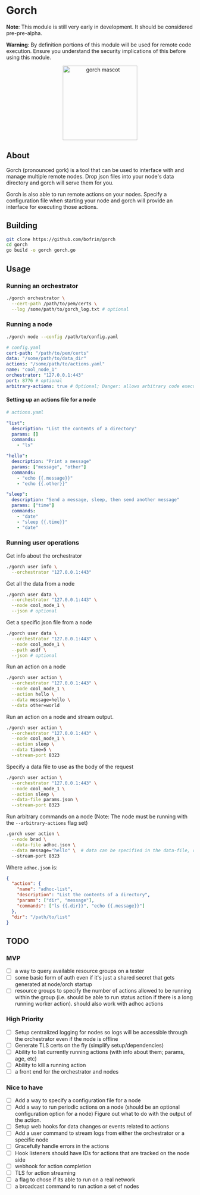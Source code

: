 # Gorch

**Note**: This module is still very early in development. It should be considered pre-pre-alpha.

**Warning**: By definition portions of this module will be used for remote code execution. Ensure you understand the security implications of this before using this module.

<p align="center">
  <img src="https://cdn.discordapp.com/attachments/1055542894221602816/1067475495580610590/image.png" alt="gorch mascot" width="200"/>
</p>

## About

Gorch (pronounced gork) is a tool that can be used to interface with and manage multiple remote nodes.
Drop json files into your node's data directory and gorch will serve them for you.

Gorch is also able to run remote actions on your nodes. Specify a configuration file when starting your node and gorch will provide an interface for executing those actions.

## Building

```bash
git clone https://github.com/bofrim/gorch
cd gorch
go build -o gorch gorch.go
```

## Usage

### Running an orchestrator

```bash
./gorch orchestrator \
  --cert-path /path/to/pem/certs \
  --log /some/path/to/gorch_log.txt # optional
```

### Running a node

```bash
./gorch node --config /path/to/config.yaml
```

```yaml
# config.yaml
cert-path: "/path/to/pem/certs"
data: "/some/path/to/data_dir"
actions: "/some/path/to/actions.yaml"
name: "cool_node_1"
orchestrator: "127.0.0.1:443"
port: 8776 # optional
arbitrary-actions: true # Optional; Danger: allows arbitrary code execution
```

#### Setting up an actions file for a node

```yaml
# actions.yaml

"list":
  description: "List the contents of a directory"
  params: []
  commands:
    - "ls"

"hello":
  description: "Print a message"
  params: ["message", "other"]
  commands:
    - "echo {{.message}}"
    - "echo {{.other}}"

"sleep":
  description: "Send a message, sleep, then send another message"
  params: ["time"]
  commands:
    - "date"
    - "sleep {{.time}}"
    - "date"
```

### Running user operations

Get info about the orchestrator

```bash
./gorch user info \
  --orchestrator "127.0.0.1:443"
```

Get all the data from a node

```bash
./gorch user data \
  --orchestrator "127.0.0.1:443" \
  --node cool_node_1 \
  --json # optional

```

Get a specific json file from a node

```bash
./gorch user data \
  --orchestrator "127.0.0.1:443" \
  --node cool_node_1 \
  --path asdf \
  --json # optional

```

Run an action on a node

```bash
./gorch user action \
  --orchestrator "127.0.0.1:443" \
  --node cool_node_1 \
  --action hello \
  --data message=hello \
  --data other=world
```

Run an action on a node and stream output.

```bash
./gorch user action \
  --orchestrator "127.0.0.1:443" \
  --node cool_node_1 \
  --action sleep \
  --data time=5 \
  --stream-port 8323
```

Specify a data file to use as the body of the request

```bash
./gorch user action \
  --orchestrator "127.0.0.1:443" \
  --node cool_node_1 \
  --action sleep \
  --data-file params.json \
  --stream-port 8323
```

Run arbitrary commands on a node
(Note: The node must be running with the `--arbitrary-actions` flag set)

```bash
.gorch user action \
  --node brad \
  --data-file adhoc.json \
  --data message="hello" \  # data can be specified in the data-file, or as a flag
  --stream-port 8323
```

Where `adhoc.json` is:

```json
{
  "action": {
    "name": "adhoc-list",
    "description": "List the contents of a directory",
    "params": ["dir", "message"],
    "commands": ["ls {{.dir}}", "echo {{.message}}"]
  },
  "dir": "/path/to/list"
}
```

## TODO

### MVP

- [ ] a way to query available resource groups on a tester
- [ ] some basic form of auth even if it's just a shared secret that gets generated at node/orch startup
- [ ] resource groups to specify the number of actions allowed to be running within the group (i.e. should be able to run status action if there is a long running worker action). should also work with adhoc actions

### High Priority

- [ ] Setup centralized logging for nodes so logs will be accessible through the orchestrator even if the node is offline
- [ ] Generate TLS certs on the fly (simplify setup/dependencies)
- [ ] Ability to list currently running actions (with info about them; params, age, etc)
- [ ] Ability to kill a running action
- [ ] a front end for the orchestrator and nodes

### Nice to have

- [ ] Add a way to specify a configuration file for a node
- [ ] Add a way to run periodic actions on a node (should be an optional configuration option for a node) Figure out what to do with the output of the action.
- [ ] Setup web hooks for data changes or events related to actions
- [ ] Add a user command to stream logs from either the orchestrator or a specific node
- [ ] Gracefully handle errors in the actions
- [ ] Hook listeners should have IDs for actions that are tracked on the node side
- [ ] webhook for action completion
- [ ] TLS for action streaming
- [ ] a flag to chose if its able to run on a real network
- [ ] a broadcast command to run action a set of nodes
